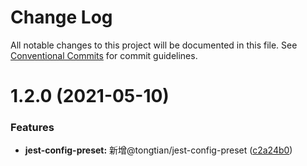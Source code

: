 # Change Log

All notable changes to this project will be documented in this file.
See [Conventional Commits](https://conventionalcommits.org) for commit guidelines.

# 1.2.0 (2021-05-10)


### Features

* **jest-config-preset:** 新增@tongtian/jest-config-preset ([c2a24b0](https://github.com/noshower/frontend-presets/commit/c2a24b0c0e27ec81efae5d734ab3635edf9ccd42))
